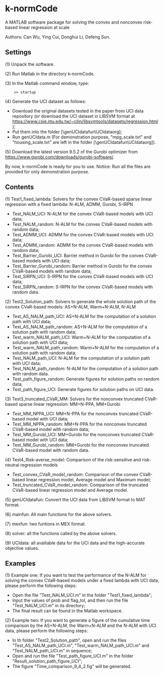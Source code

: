 # k-normCode
A MATLAB software package for solving the convex and nonconvex risk-based  linear regression at scale

Authors: Can Wu, Ying Cui, Donghui Li, Defeng Sun. 

## Settings

(1) Unpack the software.

(2) Run Matlab in the directory k-normCode.

(3) In the Matlab command window, type: 

```
    >> startup 
```
    
(4) Generate the UCI dataset as follows:

-  Download the original datasets tested in the paper from UCI data repository (or download the UCI dataset in LIBSVM
    format at https://www.csie.ntu.edu.tw/~cjlin/libsvmtools/datasets/regression.html);   
- Put them into the folder [\genUCIdatafun\UCIdataorg];
- Run genUCIdata.m (For demonstration purpose, "mpg_scale.txt" and "housing_scale.txt" are left in the folder
    [\genUCIdatafun\UCIdataorg]).
    
(5) Download the latest version 9.5.2 of the Gurobi optimizer from https://www.gurobi.com/downloads/gurobi-software/.

By now, k-normCode is ready for you to use. Notice: Run all the files are provided for only demonstration purpose.



## Contents

(1) Test1_fixed_lambda: Solvers for the convex CVaR-based sparse linear regression with a fixed lambda: N-ALM, ADMM, Gurobi, S-IRPN

- Test_NALM_UCI: N-ALM for the convex CVaR-based models with UCI data; 
- Test_NALM_random: N-ALM for the convex CVaR-based models with random data; 
- Test_ADMM_UCI: ADMM for the convex CVaR-based models with UCI data; 
- Test_ADMM_random: ADMM for the convex CVaR-based models with random data; 
- Test_Barrier_Gurobi_UCI: Barrier method in Gurobi for the convex CVaR-based models with UCI data; 
- Test_Barrier_Gurobi_random: Barrier method in Gurobi for the convex CVaR-based models with random data; 
- Test_SIRPN_UCI: S-IRPN for the convex CVaR-based models with UCI data; 
- Test_SIRPN_random: S-IRPN for the convex CVaR-based models with random data.

(2) Test2_Solution_path: Solvers to generate the whole solution path of the convex CVaR-based models: AS+N-ALM, Warm+N-ALM, N-ALM

- Test_AS_NALM_path_UCI: AS+N-ALM for the computation of a solution path with UCI data; 
- Test_AS_NALM_path_random: AS+N-ALM for the computation of a solution path with random data; 
- Test_warm_NALM_path_UCI: Warm+N-ALM for the computation of a solution path with UCI data; 
- Test_warm_NALM_path_random: Warm+N-ALM for the computation of a solution path with random data; 
- Test_NALM_path_UCI: N-ALM for the computation of a solution path with UCI data; 
- Test_NALM_path_random: N-ALM for the computation of a solution path with random data.
- Test_path_figure_random: Generate figures for solution paths on random data;
- Test_path_figure_UCI: Generate figures for solution paths on UCI data.

(3) Test3_truncated_CVaR_MM: Solvers for the nonconvex truncated CVaR-based sparse linear regression: MM+N-PPA, MM+Gurobi

- Test_MM_NPPA_UCI: MM+N-PPA for the nonconvex truncated CVaR-based model with UCI data; 
- Test_MM_NPPA_random: MM+N-PPA for the nonconvex truncated CVaR-based model with random data; 
- Test_MM_Gurobi_UCI: MM+Gurobi for the nonconvex truncated CVaR-based model with UCI data; 
- Test_MM_Gurobi_random: MM+Gurobi for the nonconvex truncated CVaR-based model with random data.

(4) Test4_Risk-averse_model: Comparison of the risk-sensitive and risk-neutral regression models

- Test_convex_CVaR_model_random: Comparison of the convex CVaR-based linear regression model, Average model and Maximum model; 
- Test_truncated_CVaR_model_random: Comparison of the truncated CVaR-based linear regression model and Average model.

(5) genUCIdatafun: Convert the UCI data from LIBSVM format to MAT format.

(6) mainfun: All main functions for the above solvers.

(7) mexfun: two funtions in MEX format.

(8) solver: all the functions called by the above solvers.

(9) UCIdata: all availiable data for the UCI data and the high-accurate objective values.

## Examples

(1) Example one: If you want to test the performance of the N-ALM for solving the convex CVaR-based models under a fixed lambda with 
UCI data, please perform the following steps:
 - Open the file "Test_NALM_UCI.m" in the folder "Test1_fixed_lambda";
 - Input the values of prob and flag_tol, and then run the file "Test_NALM_UCI.m" in its directory;
 - The final result can be found in the Matlab workspace.

(2) Example two: If you want to generate a figure of the cumulative time comparison by the AS+N-ALM, the Warm+N-ALM and the N-ALM 
with UCI data, please perform the following steps:
  - In th folder "Test2_Solution_path", open and run the files "Test_AS_NALM_path_UCI.m", "Test_warm_NALM_path_UCI.m" and "Test_NALM_path_UCI.m" in sequence;
  - Open and run the file "Test_path_figure_UCI.m" in the folder "Result_solution_path_figure_UCI";
  - The figure "Time_comparison_9_4_2.fig" will be generated.





